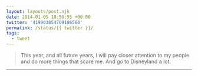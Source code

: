 ```yaml
---
layout: layouts/post.njk
date: 2014-01-05 18:50:55 +00:00
twitter: '419903854709186560'
permalink: /status/{{ twitter }}/
tags: 
  - tweet
---
```


> This year, and all future years, I will pay closer attention to my people and do more things that scare me. And go to Disneyland a lot.

---
